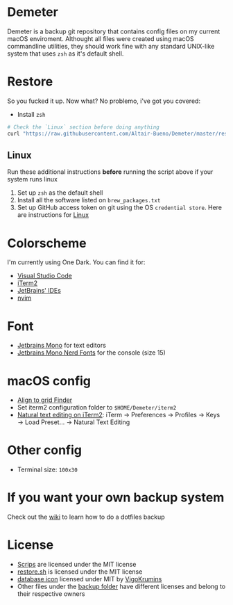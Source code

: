 # Demeter

Demeter is a backup git repository that contains config files on my current
macOS enviroment. Althought all files were created using macOS commandline
utilities, they should work fine with any standard UNIX-like system that uses
`zsh` as it's default shell.

# Restore

So you fucked it up. Now what? No problemo, i've got you covered:

- Install `zsh`

```zsh
# Check the `Linux` section before doing anything
curl "https://raw.githubusercontent.com/Altair-Bueno/Demeter/master/restore.sh" | zsh
```

## Linux

Run these additional instructions **before** running the script above if your 
system runs linux

1. Set up `zsh` as the default shell
2. Install all the software listed on `brew_packages.txt`
3. Set up GitHub access token on git using the OS `credential store`. Here are
   instructions for
   [Linux](https://stackoverflow.com/questions/5343068/is-there-a-way-to-cache-https-credentials-for-pushing-commits/18362082#18362082)

# Colorscheme

I'm currently using One Dark. You can find it for:

- [Visual Studio Code](https://github.com/one-dark/vscode-one-dark-theme)
- [iTerm2](https://github.com/one-dark/iterm-one-dark-theme)
- [JetBrains' IDEs](https://github.com/one-dark/jetbrains-one-dark-theme)
- [nvim](https://github.com/navarasu/onedark.nvim)

# Font

- [Jetbrains Mono](https://www.jetbrains.com/es-es/lp/mono/) for text editors
- [Jetbrains Mono Nerd Fonts](https://www.nerdfonts.com/font-downloads) for the
  console (size 15)

# macOS config

- [Align to grid Finder](https://apple.stackexchange.com/questions/50508/how-can-i-make-all-folders-in-finder-snap-to-grid)
- Set iterm2 configuration folder to `$HOME/Demeter/iterm2`
- [Natural text editing on iTerm2](https://medium.com/@Clovis_app/configuration-of-a-beautiful-efficient-terminal-and-prompt-on-osx-in-7-minutes-827c29391961):
  iTerm → Preferences → Profiles → Keys → Load Preset… → Natural Text Editing

# Other config

- Terminal size: `100x30`

# If you want your own backup system

Check out the [wiki](https://github.com/Altair-Bueno/Demeter/wiki) to learn how
to do a dotfiles backup

# License

- [Scrips](scripts/) are licensed under the MIT license
- [restore.sh](restore.sh) is licensed under the MIT license
- [database icon](Icon?) licensed under MIT by
  [VigoKrumins](https://github.com/VigoKrumins/folder-icons/)
- Other files under the [backup folder](backup/) have different licenses and
  belong to their respective owners
